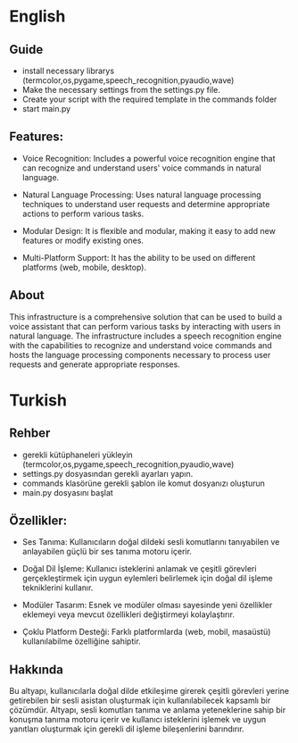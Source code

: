 
# English
## Guide
- install necessary librarys (termcolor,os,pygame,speech_recognition,pyaudio,wave)
- Make the necessary settings from the settings.py file.
- Create your script with the required template in the commands folder
- start main.py

## Features:

- Voice Recognition: Includes a powerful voice recognition engine that can recognize and understand users' voice commands in natural language.

- Natural Language Processing: Uses natural language processing techniques to understand user requests and determine appropriate actions to perform various tasks.

- Modular Design: It is flexible and modular, making it easy to add new features or modify existing ones.

- Multi-Platform Support: It has the ability to be used on different platforms (web, mobile, desktop).

## About
This infrastructure is a comprehensive solution that can be used to build a voice assistant that can perform various tasks by interacting with users in natural language. The infrastructure includes a speech recognition engine with the capabilities to recognize and understand voice commands and hosts the language processing components necessary to process user requests and generate appropriate responses.
# Turkish

## Rehber
- gerekli kütüphaneleri yükleyin (termcolor,os,pygame,speech_recognition,pyaudio,wave)
- settings.py dosyasından gerekli ayarları yapın.
- commands klasörüne gerekli şablon ile komut dosyanızı oluşturun
- main.py dosyasını başlat

## Özellikler:

- Ses Tanıma: Kullanıcıların doğal dildeki sesli komutlarını tanıyabilen ve anlayabilen güçlü bir ses tanıma motoru içerir.

- Doğal Dil İşleme: Kullanıcı isteklerini anlamak ve çeşitli görevleri gerçekleştirmek için uygun eylemleri belirlemek için doğal dil işleme tekniklerini kullanır.

- Modüler Tasarım: Esnek ve modüler olması sayesinde yeni özellikler eklemeyi veya mevcut özellikleri değiştirmeyi kolaylaştırır.

- Çoklu Platform Desteği: Farklı platformlarda (web, mobil, masaüstü) kullanılabilme özelliğine sahiptir.

## Hakkında
Bu altyapı, kullanıcılarla doğal dilde etkileşime girerek çeşitli görevleri yerine getirebilen bir sesli asistan oluşturmak için kullanılabilecek kapsamlı bir çözümdür. Altyapı, sesli komutları tanıma ve anlama yeteneklerine sahip bir konuşma tanıma motoru içerir ve kullanıcı isteklerini işlemek ve uygun yanıtları oluşturmak için gerekli dil işleme bileşenlerini barındırır.
